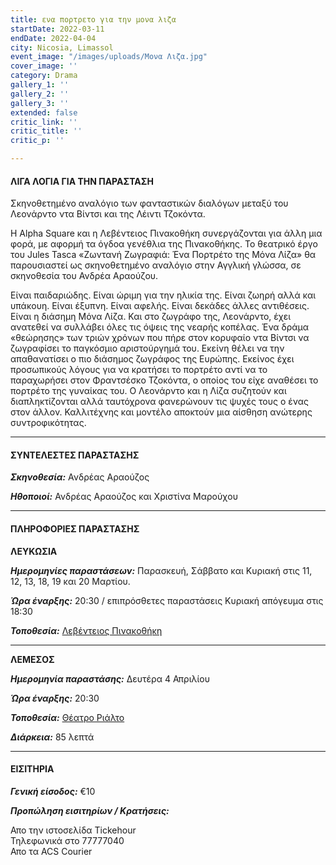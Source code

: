 ```yaml
---
title: ενα πορτρετο για την μονα λιζα
startDate: 2022-03-11
endDate: 2022-04-04
city: Nicosia, Limassol
event_image: "/images/uploads/Μονα Λιζα.jpg"
cover_image: ''
category: Drama
gallery_1: ''
gallery_2: ''
gallery_3: ''
extended: false
critic_link: ''
critic_title: ''
critic_p: ''

---
```

#### ΛΙΓΑ ΛΟΓΙΑ ΓΙΑ ΤΗΝ ΠΑΡΑΣΤΑΣΗ

Σκηνοθετημένο αναλόγιο των φανταστικών διαλόγων μεταξύ του Λεονάρντο ντα Βίντσι και της Λέιντι Τζοκόντα.

Η Alpha Square και η Λεβέντειος Πινακοθήκη συνεργάζονται για άλλη μια φορά, με αφορμή τα όγδοα γενέθλια της Πινακοθήκης. Το θεατρικό έργο του Jules Tasca «Ζωντανή Ζωγραφιά: Ένα Πορτρέτο της Μόνα Λίζα» θα παρουσιαστεί ως σκηνοθετημένο αναλόγιο στην Αγγλική γλώσσα, σε σκηνοθεσία του Ανδρέα Αραούζου.

Είναι παιδαριώδης. Είναι ώριμη για την ηλικία της. Είναι ζωηρή αλλά και υπάκουη. Είναι έξυπνη. Είναι αφελής. Είναι δεκάδες άλλες αντιθέσεις. Είναι η διάσημη Μόνα Λίζα. Και στο ζωγράφο της, Λεονάρντο, έχει ανατεθεί να συλλάβει όλες τις όψεις της νεαρής κοπέλας. Ένα δράμα «θεώρησης» των τριών χρόνων που πήρε στον κορυφαίο ντα Βίντσι να ζωγραφίσει το παγκόσμιο αριστούργημά του. Εκείνη θέλει να την απαθανατίσει ο πιο διάσημος ζωγράφος της Ευρώπης. Εκείνος έχει προσωπικούς λόγους για να κρατήσει το πορτρέτο αντί να το παραχωρήσει στον Φραντσέσκο Τζοκόντα, ο οποίος του είχε αναθέσει το πορτρέτο της γυναίκας του. Ο Λεονάρντο και η Λίζα συζητούν και διαπληκτίζονται αλλά ταυτόχρονα φανερώνουν τις ψυχές τους ο ένας στον άλλον. Καλλιτέχνης και μοντέλο αποκτούν μια αίσθηση ανώτερης συντροφικότητας.

***

#### ΣΥΝΤΕΛΕΣΤΕΣ ΠΑΡΑΣΤΑΣΗΣ

**_Σκηνοθεσία:_** Ανδρέας Αραούζος

**_Ηθοποιοί:_** Ανδρέας Αραούζος και Χριστίνα Μαρούχου

***

#### ΠΛΗΡΟΦΟΡΙΕΣ ΠΑΡΑΣΤΑΣΗΣ

**ΛΕΥΚΩΣΙΑ**

**_Ημερομηνίες παραστάσεων:_** Παρασκευή, Σάββατο και Κυριακή στις 11, 12, 13, 18, 19 και 20 Μαρτίου.

**_Ώρα έναρξης:_** 20:30 / επιπρόσθετες παραστάσεις Κυριακή απόγευμα στις 18:30

**_Τοποθεσία:_** [Λεβέντειος Πινακοθήκη](https://www.google.com/maps/place/A.+G.+Leventis+Gallery/@35.169375,33.3561196,17z/data=!3m1!4b1!4m5!3m4!1s0x14de1750c7736f87:0x20e4977b50ce11ac!8m2!3d35.1693305!4d33.3585694 "Λεβέντειος Πινακοθήκη")

***

**ΛΕΜΕΣΟΣ**

**_Ημερομηνία παραστάσης:_** Δευτέρα 4 Απριλίου

**_Ώρα έναρξης:_** 20:30

**_Τοποθεσία:_** [Θέατρο Ριάλτο](https://www.google.com/maps/place/Rialto+Theatre/@34.6795049,33.0434696,17z/data=!3m1!4b1!4m5!3m4!1s0x14e7331ab1ec9197:0xdf6e42bed1d077b1!8m2!3d34.6795049!4d33.0456583 "Θέατρο Ριάλτο")

**_Διάρκεια:_** 85 λεπτά

***

#### ΕΙΣΙΤΗΡΙΑ

**_Γενική είσοδος:_** €10

**_Προπώληση εισιτηρίων / Κρατήσεις:_**

Απο την ιστοσελίδα Tickehour  
Τηλεφωνικά στο 77777040  
Απο τα ACS Courier